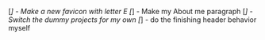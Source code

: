 [_] - Make a new favicon with letter E
[_] - Make my About me paragraph
[_] - Switch the dummy projects for my own 
[_] - do the finishing header behavior myself